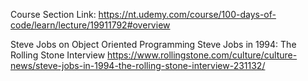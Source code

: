 Course Section Link: https://nt.udemy.com/course/100-days-of-code/learn/lecture/19911792#overview

Steve Jobs on Object Oriented Programming
Steve Jobs in 1994: The Rolling Stone Interview
https://www.rollingstone.com/culture/culture-news/steve-jobs-in-1994-the-rolling-stone-interview-231132/

